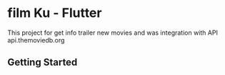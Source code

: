 # film Ku - Flutter

This project for get info trailer new movies and was integration with API api.themoviedb.org

## Getting Started


